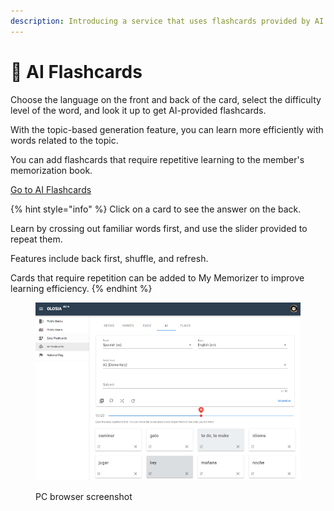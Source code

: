```yaml
---
description: Introducing a service that uses flashcards provided by AI to help you learn.
---
```


# 🍊 AI Flashcards

Choose the language on the front and back of the card, select the difficulty level of the word, and look it up to get AI-provided flashcards.

With the topic-based generation feature, you can learn more efficiently with words related to the topic.

You can add flashcards that require repetitive learning to the member's memorization book.

[Go to AI Flashcards](https://olosia.com/aicards)

{% hint style="info" %}
Click on a card to see the answer on the back.

Learn by crossing out familiar words first, and use the slider provided to repeat them.

Features include back first, shuffle, and refresh.

Cards that require repetition can be added to My Memorizer to improve learning efficiency.
{% endhint %}

<figure><img src="../.gitbook/assets/aicards_en.png" alt=""><figcaption><p>PC browser screenshot</p></figcaption></figure>

##
